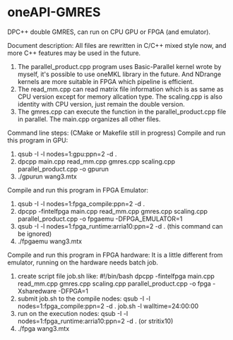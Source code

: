 # oneAPI-GMRES
DPC++ double GMRES, can run on CPU GPU or FPGA (and emulator).

Document description:
All files are rewritten in C/C++ mixed style now, and more C++ features may be used in the future.
1. The parallel_product.cpp program uses Basic-Parallel kernel wrote by myself, it's possible to use oneMKL library in the future. And NDrange kernels are more suitable in FPGA which pipeline is efficient.
2. The read_mm.cpp can read matrix file information which is as same as CPU version except for memory allcation type. The scaling.cpp is also identity with CPU version, just remain the double version.
3. The gmres.cpp can execute the function in the parallel_product.cpp file in parallel. The main.cpp organizes all other files.

Command line steps:
(CMake or Makefile still in progress)
Compile and run this program in GPU:
1. qsub -I -l nodes=1:gpu:ppn=2 -d .
2. dpcpp main.cpp read_mm.cpp gmres.cpp scaling.cpp parallel_product.cpp -o gpurun
3. ./gpurun wang3.mtx

Compile and run this program in FPGA Emulator:
1. qsub -I -l nodes=1:fpga_compile:ppn=2 -d .
2. dpcpp -fintelfpga main.cpp read_mm.cpp gmres.cpp scaling.cpp parallel_product.cpp -o fpgaemu -DFPGA_EMULATOR=1
3. qsub -I -l nodes=1:fpga_runtime:arria10:ppn=2 -d . (this command can be ignored)
4. ./fpgaemu wang3.mtx

Compile and run this program in FPGA hardware:
It is a little different from emulator, running on the hardware needs batch job.
1. create script file job.sh like:
#!/bin/bash
dpcpp -fintelfpga main.cpp read_mm.cpp gmres.cpp scaling.cpp parallel_product.cpp -o fpga -Xsharedware -DFPGA=1
2. submit job.sh to the compile nodes:
qsub -I -l nodes=1:fpga_compile:ppn=2 -d . job.sh -l walltime=24:00:00
3. run on the execution nodes:
qsub -I -l nodes=1:fpga_runtime:arria10:ppn=2 -d . (or stritix10)
4. ./fpga wang3.mtx
